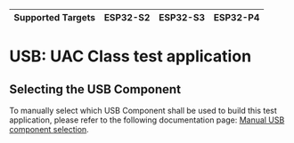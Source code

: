 | Supported Targets | ESP32-S2 | ESP32-S3 | ESP32-P4 |
| ----------------- | -------- | -------- | -------- |

# USB: UAC Class test application

## Selecting the USB Component

To manually select which USB Component shall be used to build this test application, please refer to the following documentation page: [Manual USB component selection](../../../../../docs/host/usb_host_lib/usb_component_manual_selection.md).
